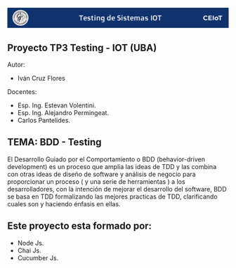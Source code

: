 ![header](imagenes/header.png)

## Proyecto TP3 Testing - IOT (UBA)

Autor:
* Iván Cruz Flores

Docentes:

* Esp. Ing. Estevan Volentini.
* Esp. Ing. Alejandro Permingeat.
* Carlos Pantelides.

## TEMA: BDD - Testing
El Desarrollo Guiado por el Comportamiento o BDD (behavior-driven development) es un proceso que amplia las ideas de TDD y las combina con otras ideas de diseño de software y análisis de negocio para proporcionar un proceso ( y una serie de herramientas ) a los desarrolladores, con la intención de mejorar el desarrollo del software, BDD se basa en TDD formalizando las mejores practicas de TDD, clarificando cuales son y haciendo énfasis en ellas.

## Este proyecto esta formado por:
* Node Js.
* Chai Js.
* Cucumber Js.

